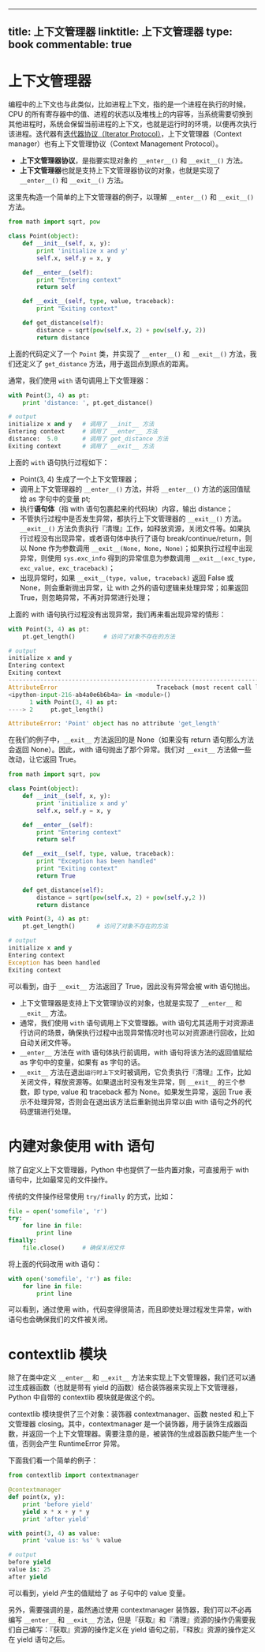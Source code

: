 
---
title: 上下文管理器
linktitle: 上下文管理器
type: book
commentable: true
---

# 上下文管理器

编程中的上下文也与此类似，比如进程上下文，指的是一个进程在执行的时候，CPU 的所有寄存器中的值、进程的状态以及堆栈上的内容等，当系统需要切换到其他进程时，系统会保留当前进程的上下文，也就是运行时的环境，以便再次执行该进程。迭代器有[迭代器协议（Iterator Protocol）](https://funhacks.gitbooks.io/explore-python/content/Advanced-Features/iterator.html)，上下文管理器（Context manager）也有上下文管理协议（Context Management Protocol）。

- **上下文管理器协议**，是指要实现对象的 `__enter__()` 和 `__exit__()` 方法。
- **上下文管理器**也就是支持上下文管理器协议的对象，也就是实现了 `__enter__()` 和 `__exit__()` 方法。

这里先构造一个简单的上下文管理器的例子，以理解 `__enter__()` 和 `__exit__()` 方法。

```python
from math import sqrt, pow

class Point(object):
    def __init__(self, x, y):
        print 'initialize x and y'
        self.x, self.y = x, y

    def __enter__(self):
        print "Entering context"
        return self

    def __exit__(self, type, value, traceback):
        print "Exiting context"

    def get_distance(self):
        distance = sqrt(pow(self.x, 2) + pow(self.y, 2))
        return distance
```

上面的代码定义了一个 `Point` 类，并实现了 `__enter__()` 和 `__exit__()` 方法，我们还定义了 `get_distance` 方法，用于返回点到原点的距离。

通常，我们使用 `with` 语句调用上下文管理器：

```python
with Point(3, 4) as pt:
    print 'distance: ', pt.get_distance()

# output
initialize x and y   # 调用了 __init__ 方法
Entering context     # 调用了 __enter__ 方法
distance:  5.0       # 调用了 get_distance 方法
Exiting context      # 调用了 __exit__ 方法
```

上面的 `with` 语句执行过程如下：

- Point(3, 4) 生成了一个上下文管理器；
- 调用上下文管理器的 `__enter__()` 方法，并将 `__enter__()` 方法的返回值赋给 as 字句中的变量 pt;
- 执行**语句体**（指 with 语句包裹起来的代码块）内容，输出 distance；
- 不管执行过程中是否发生异常，都执行上下文管理器的 `__exit__()` 方法。`__exit__()` 方法负责执行『清理』工作，如释放资源，关闭文件等。如果执行过程没有出现异常，或者语句体中执行了语句 break/continue/return，则以 None 作为参数调用 `__exit__(None, None, None)`；如果执行过程中出现异常，则使用 `sys.exc_info` 得到的异常信息为参数调用 `__exit__(exc_type, exc_value, exc_traceback)`；
- 出现异常时，如果 `__exit__(type, value, traceback)` 返回 False 或 None，则会重新抛出异常，让 with 之外的语句逻辑来处理异常；如果返回 True，则忽略异常，不再对异常进行处理；

上面的 with 语句执行过程没有出现异常，我们再来看出现异常的情形：

```python
with Point(3, 4) as pt:
    pt.get_length()        # 访问了对象不存在的方法

# output
initialize x and y
Entering context
Exiting context
---------------------------------------------------------------------------
AttributeError                            Traceback (most recent call last)
<ipython-input-216-ab4a0e6b6b4a> in <module>()
      1 with Point(3, 4) as pt:
----> 2     pt.get_length()

AttributeError: 'Point' object has no attribute 'get_length'
```

在我们的例子中，`__exit__` 方法返回的是 None（如果没有 return 语句那么方法会返回 None）。因此，with 语句抛出了那个异常。我们对 `__exit__` 方法做一些改动，让它返回 True。

```python
from math import sqrt, pow

class Point(object):
    def __init__(self, x, y):
        print 'initialize x and y'
        self.x, self.y = x, y

    def __enter__(self):
        print "Entering context"
        return self

    def __exit__(self, type, value, traceback):
        print "Exception has been handled"
        print "Exiting context"
        return True

    def get_distance(self):
        distance = sqrt(pow(self.x, 2) + pow(self.y,2 ))
        return distance

with Point(3, 4) as pt:
    pt.get_length()      # 访问了对象不存在的方法

# output
initialize x and y
Entering context
Exception has been handled
Exiting context
```

可以看到，由于 `__exit__` 方法返回了 True，因此没有异常会被 with 语句抛出。

- 上下文管理器是支持上下文管理协议的对象，也就是实现了 `__enter__` 和 `__exit__` 方法。
- 通常，我们使用 `with` 语句调用上下文管理器。with 语句尤其适用于对资源进行访问的场景，确保执行过程中出现异常情况时也可以对资源进行回收，比如自动关闭文件等。
- `__enter__` 方法在 with 语句体执行前调用，with 语句将该方法的返回值赋给 as 字句中的变量，如果有 as 字句的话。
- `__exit__` 方法在退出`运行时上下文`时被调用，它负责执行『清理』工作，比如关闭文件，释放资源等。如果退出时没有发生异常，则 `__exit__` 的三个参数，即 type, value 和 traceback 都为 None。如果发生异常，返回 True 表示不处理异常，否则会在退出该方法后重新抛出异常以由 with 语句之外的代码逻辑进行处理。

# 内建对象使用 with 语句

除了自定义上下文管理器，Python 中也提供了一些内置对象，可直接用于 with 语句中，比如最常见的文件操作。

传统的文件操作经常使用 `try/finally` 的方式，比如：

```python
file = open('somefile', 'r')
try:
    for line in file:
        print line
finally:
    file.close()     # 确保关闭文件
```

将上面的代码改用 with 语句：

```python
with open('somefile', 'r') as file:
    for line in file:
        print line
```

可以看到，通过使用 with，代码变得很简洁，而且即使处理过程发生异常，with 语句也会确保我们的文件被关闭。

# contextlib 模块

除了在类中定义 `__enter__` 和 `__exit__` 方法来实现上下文管理器，我们还可以通过生成器函数（也就是带有 yield 的函数）结合装饰器来实现上下文管理器，Python 中自带的 contextlib 模块就是做这个的。

contextlib 模块提供了三个对象：装饰器 contextmanager、函数 nested 和上下文管理器 closing。其中，contextmanager 是一个装饰器，用于装饰生成器函数，并返回一个上下文管理器。需要注意的是，被装饰的生成器函数只能产生一个值，否则会产生 RuntimeError 异常。

下面我们看一个简单的例子：

```python
from contextlib import contextmanager

@contextmanager
def point(x, y):
    print 'before yield'
    yield x * x + y * y
    print 'after yield'

with point(3, 4) as value:
    print 'value is: %s' % value

# output
before yield
value is: 25
after yield
```

可以看到，yield 产生的值赋给了 as 子句中的 value 变量。

另外，需要强调的是，虽然通过使用 contextmanager 装饰器，我们可以不必再编写 `__enter__` 和 `__exit__` 方法，但是『获取』和『清理』资源的操作仍需要我们自己编写：『获取』资源的操作定义在 yield 语句之前，『释放』资源的操作定义在 yield 语句之后。

    